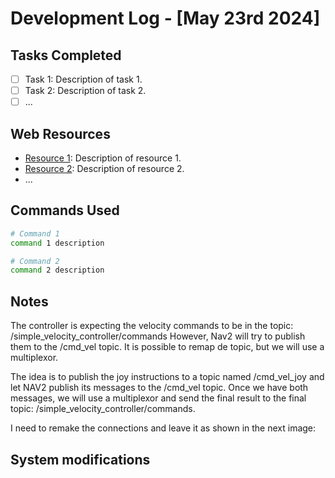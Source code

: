 # Development Log - [May 23rd 2024]

## Tasks Completed
- [ ] Task 1: Description of task 1.
- [ ] Task 2: Description of task 2.
- [ ] ...

## Web Resources
- [Resource 1](URL): Description of resource 1.
- [Resource 2](URL): Description of resource 2.
- ...

## Commands Used
```bash
# Command 1
command 1 description

# Command 2
command 2 description

```

## Notes
The controller is expecting the velocity commands to be in the topic: /simple_velocity_controller/commands
However, Nav2 will try to publish them to the /cmd_vel topic. It is possible to remap de topic, but we will use
a multiplexor.

The idea is to publish the joy instructions to a topic named /cmd_vel_joy and let NAV2 publish its messages to 
the /cmd_vel topic. Once we have both messages, we will use a multiplexor and send the final result to the final topic: /simple_velocity_controller/commands.

I need to remake the connections and leave it as shown in the next image: 

## System modifications

